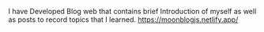 I have Developed Blog web that contains brief Introduction of myself as well as posts to record topics that I learned. 
https://moonblogjs.netlify.app/
